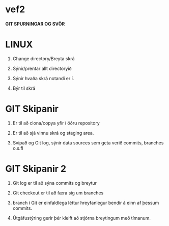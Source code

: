 # vef2

#### GIT SPURNINGAR OG SVÖR

# LINUX
1. Change directory/Breyta skrá

2. Sýnir/prentar allt directoryið

3. Sýnir hvaða skrá notandi er í.

4. Býr til skrá

# GIT Skipanir 
1. Er til að clona/copya yfir í öðru repository

2. Er til að sjá vinnu skrá og staging area.
   
3. Svipað og Git log, sýnir data sources sem geta verið commits, branches o.s.fl

# GIT Skipanir 2 
1. Git log er til að sýna commits og breytur

2. Git checkout er til að færa sig um branches 

3. branch í Git er einfaldlega léttur hreyfanlegur bendir á einn af þessum commits.

4. Útgáfustýring gerir þér kleift að stjórna breytingum með tímanum.